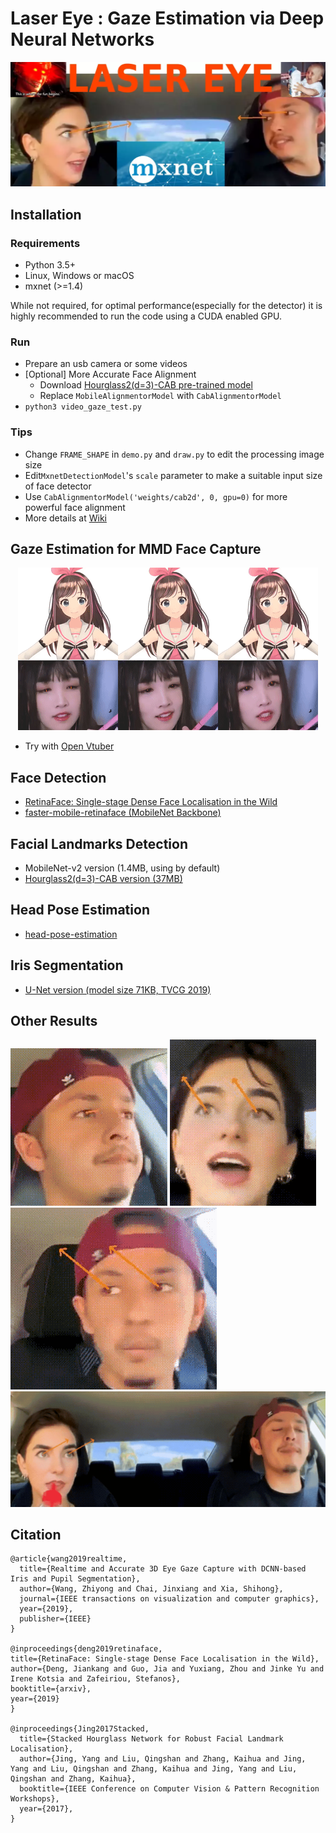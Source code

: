 # Laser Eye : Gaze Estimation via Deep Neural Networks

![BootJump](./asset/logo.webp)

## Installation
### Requirements

* Python 3.5+
* Linux, Windows or macOS
* mxnet (>=1.4)

While not required, for optimal performance(especially for the detector) it is highly recommended to run the code using a CUDA enabled GPU.

### Run

* Prepare an usb camera or some videos
* [Optional] More Accurate Face Alignment
    * Download [Hourglass2(d=3)-CAB pre-trained model](https://github.com/deepinx/deep-face-alignment)
    * Replace `MobileAlignmentorModel` with `CabAlignmentorModel`
* `python3 video_gaze_test.py`


### Tips
* Change `FRAME_SHAPE` in `demo.py` and `draw.py` to edit the processing image size
* Edit`MxnetDetectionModel`'s `scale` parameter to make a suitable input size of face detector
* Use `CabAlignmentorModel('weights/cab2d', 0, gpu=0)` for more powerful face alignment
* More details at [Wiki](https://github.com/1996scarlet/Laser-Eye/wiki)

## Gaze Estimation for MMD Face Capture

<p align="center"><img src="asset/6.gif" /></p>

* Try with [Open Vtuber](https://github.com/1996scarlet/OpenVtuber)


## Face Detection
* [RetinaFace: Single-stage Dense Face Localisation in the Wild](https://arxiv.org/abs/1905.00641)
* [faster-mobile-retinaface (MobileNet Backbone)](https://github.com/1996scarlet/faster-mobile-retinaface)

## Facial Landmarks Detection
* MobileNet-v2 version (1.4MB, using by default)
* [Hourglass2(d=3)-CAB version (37MB)](https://github.com/deepinx/deep-face-alignment)

## Head Pose Estimation
* [head-pose-estimation](https://github.com/lincolnhard/head-pose-estimation)

## Iris Segmentation
* [U-Net version (model size 71KB, TVCG 2019)](https://ieeexplore.ieee.org/document/8818661)

## Other Results
![BootJump](./asset/1.gif)
![BootJump](./asset/3.gif)
![BootJump](./asset/4.gif)
![BootJump](./asset/5.gif)
<!-- ![BootJump](./asset/2.gif) -->

## Citation

```
@article{wang2019realtime,
  title={Realtime and Accurate 3D Eye Gaze Capture with DCNN-based Iris and Pupil Segmentation},
  author={Wang, Zhiyong and Chai, Jinxiang and Xia, Shihong},
  journal={IEEE transactions on visualization and computer graphics},
  year={2019},
  publisher={IEEE}
}

@inproceedings{deng2019retinaface,
title={RetinaFace: Single-stage Dense Face Localisation in the Wild},
author={Deng, Jiankang and Guo, Jia and Yuxiang, Zhou and Jinke Yu and Irene Kotsia and Zafeiriou, Stefanos},
booktitle={arxiv},
year={2019}
}

@inproceedings{Jing2017Stacked,
  title={Stacked Hourglass Network for Robust Facial Landmark Localisation},
  author={Jing, Yang and Liu, Qingshan and Zhang, Kaihua and Jing, Yang and Liu, Qingshan and Zhang, Kaihua and Jing, Yang and Liu, Qingshan and Zhang, Kaihua},
  booktitle={IEEE Conference on Computer Vision & Pattern Recognition Workshops},
  year={2017},
}
```
